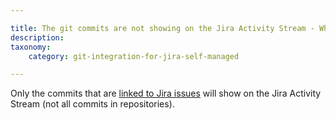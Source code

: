 ```yaml
---

title: The git commits are not showing on the Jira Activity Stream - Why?
description:
taxonomy:
    category: git-integration-for-jira-self-managed

---
```


Only the commits that are [linked to Jira issues](/git-integration-for-jira-self-managed/linking-git-commits-to-jira-issues-gij-self-managed) will show on the Jira Activity Stream (not all commits in repositories).

